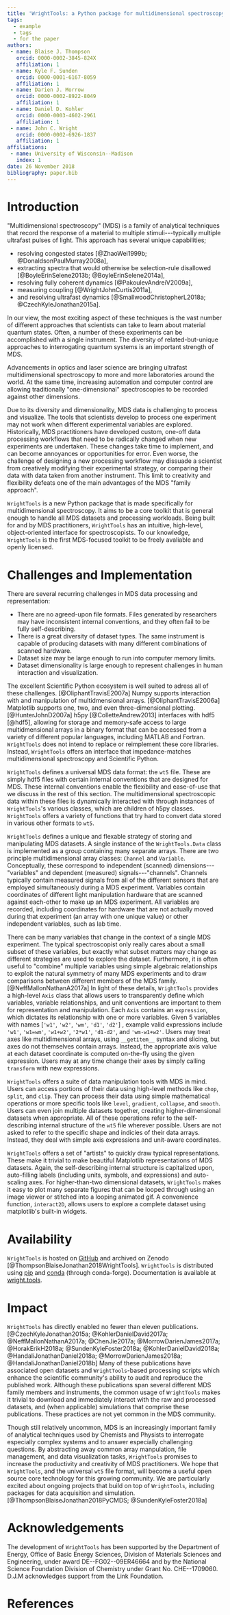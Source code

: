 ```yaml
---
title: 'WrightTools: a Python package for multidimensional spectroscopy'
tags:
  - example
  - tags
  - for the paper
authors:
 - name: Blaise J. Thompson
   orcid: 0000-0002-3845-824X
   affiliation: 1
 - name: Kyle F. Sunden
   orcid: 0000-0001-6167-8059
   affiliation: 1
 - name: Darien J. Morrow
   orcid: 0000-0002-8922-8049
   affiliation: 1
 - name: Daniel D. Kohler
   orcid: 0000-0003-4602-2961
   affiliation: 1
 - name: John C. Wright
   orcid: 0000-0002-6926-1837
   affiliation: 1
affiliations:
 - name: University of Wisconsin--Madison
   index: 1
date: 26 November 2018
bibliography: paper.bib
---
```


# Introduction

"Multidimensional spectroscopy" (MDS) is a family of analytical techniques that record the response of a material to multiple stimuli---typically multiple ultrafast pulses of light.
This approach has several unique capabilities;

- resolving congested states [@ZhaoWei1999b; @DonaldsonPaulMurray2008a],
- extracting spectra that would otherwise be selection-rule disallowed [@BoyleErinSelene2013b; @BoyleErinSelene2014a],
- resolving fully coherent dynamics [@PakoulevAndreiV2009a],
- measuring coupling [@WrightJohnCurtis2011a],
- and resolving ultrafast dynamics [@SmallwoodChristopherL2018a; @CzechKyleJonathan2015a].

In our view, the most exciting aspect of these techniques is the vast number of different approaches that scientists can take to learn about material quantum states.
Often, a number of these experiments can be accomplished with a single instrument.
The diversity of related-but-unique approaches to interrogating quantum systems is an important strength of MDS.

Advancements in optics and laser science are bringing ultrafast multidimensional spectroscopy to more and more laboratories around the world.
At the same time, increasing automation and computer control are allowing traditionally "one-dimensional" spectroscopies to be recorded against other dimensions.

Due to its diversity and dimensionality, MDS data is challenging to process and visualize.
The tools that scientists develop to process one experiment may not work when different experimental variables are explored.
Historically, MDS practitioners have developed custom, one-off data processing workflows that need to be radically changed when new experiments are undertaken.
These changes take time to implement, and can become annoyances or opportunities for error.
Even worse, the challenge of designing a new processing workflow may dissuade a scientist from creatively modifying their experimental strategy, or comparing their data with data taken from another instrument.
This limit to creativity and flexibility defeats one of the main advantages of the MDS "family approach".

``WrightTools`` is a new Python package that is made specifically for multidimensional spectroscopy.
It aims to be a core toolkit that is general enough to handle all MDS datasets and processing workloads.
Being built for and by MDS practitioners, ``WrightTools`` has an intuitive, high-level, object-oriented interface for spectroscopists.
To our knowledge, ``WrightTools`` is the first MDS-focused toolkit to be freely avaliable and openly licensed.

# Challenges and Implementation

There are several recurring challenges in MDS data processing and representation:

- There are no agreed-upon file formats. Files generated by researchers may have inconsistent internal conventions, and they often fail to be fully self-describing.
- There is a great diversity of dataset types. The same instrument is capable of producing datasets with many different combinations of scanned hardware.
- Dataset size may be large enough to run into computer memory limits.
- Dataset dimensionality is large enough to represent challenges in human interaction and visualization.

The excellent Scientific Python ecosystem is well suited to adress all of these challenges. [@OliphantTravisE2007a]
Numpy supports interaction with and manipulation of multidmensional arrays. [@OliphantTravisE2006a]
Matplotlib supports one, two, and even three-dimensional plotting. [@HunterJohnD2007a]
h5py [@ColletteAndrew2013] interfaces with hdf5 [@hdf5], allowing for storage and memory-safe access to large multidmensional arrays in a binary format that can be accessed from a variety of different popular languages, including MATLAB and Fortran.
``WrightTools`` does not intend to replace or reimplement these core libraries.
Instead, ``WrightTools`` offers an interface that impedance-matches multidimensional spectroscopy and Scientific Python.

``WrightTools`` defines a universal MDS data format: the ``wt5`` file.
These are simply hdf5 files with certain internal conventions that are designed for MDS.
These internal conventions enable the flexibility and ease-of-use that we discuss in the rest of this section.
The multidimensional spectroscopic data within these files is dynamically interacted with through instances of ``WrightTools``'s various classes, which are children of h5py classes.
``WrightTools`` offers a variety of functions that try hard to convert data stored in various other formats to ``wt5``.

``WrightTools`` defines a unique and flexable strategy of storing and manipulating MDS datasets.
A single instance of the `WrightTools.Data` class is implemented as a group containing many separate arrays.
There are two principle multidimensional array classes: ``Channel`` and ``Variable``.
Conceptually, these correspond to independent (scanned) dimensions---"variables" and dependent (measured) signals---"channels".
Channels typically contain measured signals from all of the different sensors that are employed simultaneously during a MDS experiment.
Variables contain coordinates of different light manipulation hardware that are scanned against each-other to make up an MDS experiment.
All variables are recorded, including coordinates for hardware that are not actually moved during that experiment (an array with one unique value) or other independent variables, such as lab time.

There can be many variables that change in the context of a single MDS experiment.
The typical spectroscopist only really cares about a small subset of these variables, but exactly what subset matters may change as different strategies are used to explore the dataset.
Furthermore, it is often useful to "combine" multiple variables using simple algebraic relationships to exploit the natural symmetry of many MDS experiments and to draw comparisons between different members of the MDS family. [@NeffMallonNathanA2017a]
In light of these details, ``WrightTools`` provides a high-level ``Axis`` class that allows users to transparently define which variables, variable relationships, and unit conventions are important to them for representation and manipulation.
Each ``Axis`` contains an ``expression``, which dictates its relationship with one or more variables.
Given 5 variables with names [``'w1'``, ``'w2'``, ``'wm'``, ``'d1'``, ``'d2'``] , example valid expressions include ``'w1'``, ``'w1=wm'``, ``'w1+w2'``, ``'2*w1'``, ``'d1-d2'``, and ``'wm-w1+w2'``.
Users may treat axes like multidimensional arrays, using ``__getitem__`` syntax and slicing, but axes do not themselves contain arrays.
Instead, the appropriate axis value at each dataset coordinate is computed on-the-fly using the given expression.
Users may at any time change their axes by simply calling ``transform`` with new expressions.

``WrightTools`` offers a suite of data manipulation tools with MDS in mind.
Users can access portions of their data using high-level methods like ``chop``, ``split``, and ``clip``.
They can process their data using simple mathematical operations or more specific tools like ``level``, ``gradient``, ``collapse``, and ``smooth``.
Users can even join multiple datasets together, creating higher-dimensional datasets when appropriate.
All of these operations refer to the self-describing internal structure of the ``wt5`` file wherever possible.
Users are not asked to refer to the specific shape and indicies of their data arrays.
Instead, they deal with simple axis expressions and unit-aware coordinates.

``WrightTools`` offers a set of "artists" to quickly draw typical representations.
These make it trivial to make beautiful Matplotlib representations of MDS datasets.
Again, the self-describing internal structure is capitalized upon, auto-filling labels (including units, symbols, and expressions) and auto-scaling axes.
For higher-than-two dimensional datasets, ``WrightTools`` makes it easy to plot many separate figures that can be looped through using an image viewer or stitched into a looping animated gif.
A convenience function, `interact2D`, allows users to explore a complete dataset using matplotlib's built-in widgets.

# Availability

`WrightTools` is hosted on [GitHub](http://github.com/wright-group/WrightTools/) and archived on Zenodo [@ThompsonBlaiseJonathan2018WrightTools].
`WrightTools` is distributed using [pip](http://pypi.org/project/WrightTools/) and [conda](http://anaconda.org/conda-forge/wrighttools) (through conda-forge).
Documentation is available at [wright.tools](http://wright.tools).

# Impact

`WrightTools` has directly enabled no fewer than eleven publications. [@CzechKyleJonathan2015a; @KohlerDanielDavid2017a; @NeffMallonNathanA2017a; @ChenJie2017a; @MorrowDarienJames2017a; @HorakErikH2018a; @SundenKyleFoster2018a; @KohlerDanielDavid2018a; @HandaliJonathanDaniel2018a; @MorrowDarienJames2018a; @HandaliJonathanDaniel2018b]
Many of these publications have associated open datasets and `WrightTools`-based processing scripts which enhance the scientific community's ability to audit and reproduce the published work.
Although these publications span several different MDS family members and instruments, the common usage of `WrightTools` makes it trivial to download and immediately interact with the raw and processed datasets, and (when applicable) simulations that comprise these publications.
These practices are not yet common in the MDS community.

Though still relatively uncommon, MDS is an increasingly important family of analytical techniques used by Chemists and Physists to interrogate especially complex systems and to answer especially challenging questions.
By abstracting away common array manpulation, file management, and data visualization tasks, `WrightTools` promises to increase the productivity and creativity of MDS practitioners.
We hope that `WrightTools`, and the universal `wt5` file format, will become a useful open source core technology for this growing community.
We are particularly excited about ongoing projects that build on top of `WrightTools`, including packages for data acquisition and simulation. [@ThompsonBlaiseJonathan2018PyCMDS; @SundenKyleFoster2018a]

# Acknowledgements

The development of `WrightTools` has been supported by the Department of Energy, Office of Basic Energy Sciences, Division of Materials Sciences and Engineering, under award DE--FG02--09ER46664 and by the National Science Foundation Division of Chemistry under Grant No. CHE--1709060.
D.J.M acknowledges support from the Link Foundation.

# References
